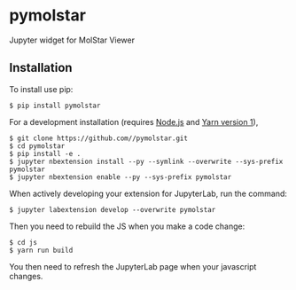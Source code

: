 pymolstar
===============================

Jupyter widget for MolStar Viewer

Installation
------------

To install use pip:

    $ pip install pymolstar

For a development installation (requires [Node.js](https://nodejs.org) and [Yarn version 1](https://classic.yarnpkg.com/)),

    $ git clone https://github.com//pymolstar.git
    $ cd pymolstar
    $ pip install -e .
    $ jupyter nbextension install --py --symlink --overwrite --sys-prefix pymolstar
    $ jupyter nbextension enable --py --sys-prefix pymolstar

When actively developing your extension for JupyterLab, run the command:

    $ jupyter labextension develop --overwrite pymolstar

Then you need to rebuild the JS when you make a code change:

    $ cd js
    $ yarn run build

You then need to refresh the JupyterLab page when your javascript changes.
